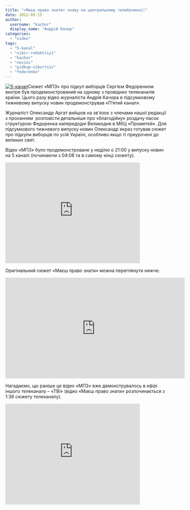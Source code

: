 ```yaml
---
title: "«Маєш право знати» знову на центральному телебаченні!"
date: 2012-05-15
author: 
  username: "kachor"
  display_name: "Андрій Качор"
categories: 
  - "video"
tags: 
  - "5-kanal"
  - "vibir-redaktsiyi"
  - "kachor"
  - "novini"
  - "pidkup-vibortsiv"
  - "fedorenko"
---
```


[![](https://mpz.brovary.org/wp-content/uploads/2012/05/5-kanal.jpg "5-канал")](https://mpz.brovary.org/wp-content/uploads/2012/05/5-kanal.jpg)Сюжет «МПЗ» про підкуп виборців Сергієм Федоренком вкотре був продемонстрований на одному з провідних телеканалів країни. Цього разу відео журналіста Андрія Качора в підсумковому тижневому випуску новин продемонстрував «П’ятий канал».

Журналіст Олександр Аргат вийшов на зв'язок з членами нашої редакції з проханням  розповісти детальніше про «благодійну» роздачу пасок структурою Федоренка напередодні Великодня в МКЦ «Прометей». Для підсумкового тижневого випуску новин Олександр якраз готував сюжет про підкупи виборців по усій Україні, особливо якщо ті приурочені до великих свят.

Відео «МПЗ» було продемонстроване у неділю о 21:00 у випуску новин на 5 каналі (починаючи з 04:08 та в самому кінці сюжету).

<iframe src="http://www.youtube.com/embed/NA92Hir2mVM" frameborder="0" width="420" height="315"></iframe>

Оригінальний сюжет «Маєш право знати» можна переглянути нижче.

<iframe src="http://www.youtube.com/embed/ja4hUHRJllc" frameborder="0" width="560" height="315"></iframe>

Нагадаємо, що раніше це відео «МПЗ» вже демонструвалось в ефірі іншого телеканалу – «ТВі» (відео «Маєш право знати» розпочинається з 1:36 сюжету телеканалу).

<iframe src="http://www.youtube.com/embed/mWu6aUlTdMc" frameborder="0" width="420" height="315"></iframe>
